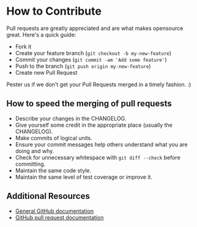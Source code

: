 # How to Contribute

Pull requests are greatly appreciated and are what makes opensource great. Here's a quick guide:

* Fork it
* Create your feature branch (`git checkout -b my-new-feature`)
* Commit your changes (`git commit -am 'Add some feature'`)
* Push to the branch (`git push origin my-new-feature`)
* Create new Pull Request

Pester us if we don't get your Pull Requests merged in a timely fashion. :)

## How to speed the merging of pull requests

* Describe your changes in the CHANGELOG.
* Give yourself some credit in the appropriate place (usually the CHANGELOG).
* Make commits of logical units.
* Ensure your commit messages help others understand what you are doing and why.
* Check for unnecessary whitespace with `git diff --check` before committing.
* Maintain the same code style.
* Maintain the same level of test coverage or improve it.

## Additional Resources

* [General GitHub documentation](http://help.github.com/)
* [GitHub pull request documentation](https://help.github.com/articles/using-pull-requests/)
